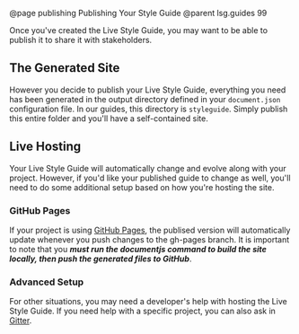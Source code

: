 @page publishing Publishing Your Style Guide
@parent lsg.guides 99

Once you've created the Live Style Guide, you may want to be able to publish it to share it with stakeholders.

## The Generated Site

However you decide to publish your Live Style Guide, everything you need has been generated in the output directory defined in your `document.json` configuration file. In our guides, this directory is `styleguide`. Simply publish this entire folder and you'll have a self-contained site.

## Live Hosting

Your Live Style Guide will automatically change and evolve along with your project. However, if you'd like your published guide to change as well, you'll need to do some additional setup based on how you're hosting the site.

### GitHub Pages

If your project is using [GitHub Pages](https://pages.github.com/), the publised version will automatically update whenever you push changes to the gh-pages branch. It is important to note that you ***must run the documentjs command to build the site locally, then push the generated files to GitHub***.

### Advanced Setup

For other situations, you may need a developer's help with hosting the Live Style Guide. If you need help with a specific project, you can also ask in [Gitter](gitter.im/bitovi/documentjs).